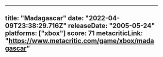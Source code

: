 
---
title: "Madagascar"
date: "2022-04-09T23:38:29.716Z"
releaseDate: "2005-05-24"
platforms: ["xbox"]
score: 71
metacriticLink: "https://www.metacritic.com/game/xbox/madagascar"
---
